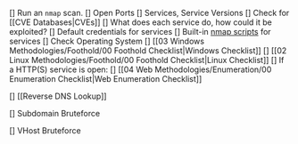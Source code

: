 [] Run an `nmap` scan.
	[] Open Ports
	[] Services, Service Versions
		[] Check for [[CVE Databases|CVEs]]
		[] What does each service do, how could it be exploited?
		[] Default credentials for services
		[] Built-in [nmap scripts](https://nmap.org/nsedoc/scripts/) for services
	[] Check Operating System
		[] [[03 Windows Methodologies/Foothold/00 Foothold Checklist|Windows Checklist]]
		[] [[02 Linux Methodologies/Foothold/00 Foothold Checklist|Linux Checklist]]
	[] If a HTTP(S) service is open:
		[] [[04 Web Methodologies/Enumeration/00 Enumeration Checklist|Web Enumeration Checklist]]

[] [[Reverse DNS Lookup]]

[] Subdomain Bruteforce

[] VHost Bruteforce

